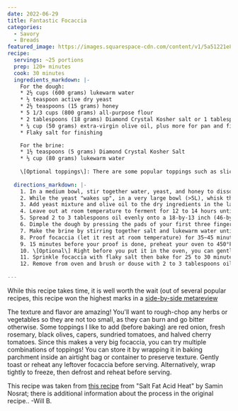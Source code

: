 ```yaml
---
date: 2022-06-29
title: Fantastic Focaccia
categories:
  - Savory
  - Breads
featured_image: https://images.squarespace-cdn.com/content/v1/5a51221e8a02c7e65800f1b7/1579356775382-O10DG0230EF0MXW5LJLG/HerbFoc12.jpg
recipe:
  servings: ~25 portions
  prep: 120+ minutes
  cook: 30 minutes
  ingredients_markdown: |-
    For the dough: 
    * 2½ cups (600 grams) lukewarm water
    * ½ teaspoon active dry yeast
    * 2½ teaspoons (15 grams) honey
    * 5 1/3 cups (800 grams) all-purpose flour
    * 2 tablespoons (18 grams) Diamond Crystal Kosher salt or 1 tablespoon fine sea salt
    * ¼ cup (50 grams) extra-virgin olive oil, plus more for pan and finishing
    * Flaky salt for finishing

    For the brine:
    * 1½ teaspoons (5 grams) Diamond Crystal Kosher Salt
    * ⅓ cup (80 grams) lukewarm water
    
    \[Optional toppings\]: There are some popular toppings such as sliced onions, rosemary, and sweet peppers, but you can add anything you want as long as you don't over-crowd the toppings, or add too much additional moisture. 
    
  directions_markdown: |-
    1. In a medium bowl, stir together water, yeast, and honey to dissolve. 
    2. While the yeast "wakes up", in a very large bowl (>5L), whisk the flour and salt together.
    3. Add yeast mixture and olive oil to the dry ingredients in the large bowl. Stir with a rubber spatula  until just incorporated, then scrape the sides of the bowl clean and cover with plastic wrap. 
    4. Leave out at room temperature to ferment for 12 to 14 hours until at least doubled in volume.
    5. Spread 2 to 3 tablespoons oil evenly onto a 18-by-13 inch (46-by-33 cm) rimmed baking sheet. Use a spatula or your hand to release it from the sides of the bowl and fold it onto itself gently, then pour out onto pan. Pour an additional 2 tablespoons of olive oil over dough and gently spread across. Gently stretch the dough to the edge of the sheet by placing your hands underneath and pulling outward. The dough may shrink back a bit, so you can try stretching it again once or twice after letting it rest 5~10 minutes.  
    6. Dimple the dough by pressing the pads of your first three fingers in at an angle.  
    7. Make the brine by stirring together salt and lukewarm water until salt is dissolved. Pour the brine over the dough to fill dimples.  
    8. Proof focaccia (let it rest at room temperature) for 35~45 minutes until the dough is light and bubbly. 
    9. 15 minutes before your proof is done, preheat your oven to 450°F (235°C). If you have a baking stone, place it on rack.  Otherwise, invert another sturdy baking sheet and place on rack; this will help ensure a crispy brown bottom crust.
    10. \[Optional\] Right before you put it in the oven, you can gently add your desired toppings to the focaccia. Don't put too many things, as it can add extra moisture and change the cook time.
    11. Sprinkle focaccia with flaky salt then bake for 25 to 30 minutes directly on top of stone or inverted pan until bottom crust is crisp and golden brown when checked with a metal spatula.  If the top crust isn't already nicely browned, you can place the focaccia on the upper rack and bake for 4~7 minutes more, keeping a close eye on it so it doesn't burn. It will continue to cook slightly after you remove it from the oven, so don't let it go too far.
    12. Remove from oven and brush or douse with 2 to 3 tablespoons oil over the whole surface (don’t worry if the olive pools in pockets, it will absorb as it sits). Let cool for 5 minutes, then release focaccia from pan with metal spatula and transfer to a cooling rack to cool completely. 
        
---
```



While this recipe takes time, it is well worth the wait (out of several popular recipes, this recipe won the highest marks in a [side-by-side metareview](https://www.thekitchn.com/focaccia-recipe-reviews-23158391) 

The texture and flavor are amazing! You'll want to rough-chop any herbs or vegetables so they are not too small, as they can burn and go bitter otherwise. Some toppings I like to add (before baking) are red onion, fresh rosemary, black olives, capers, sundried tomatoes, and halved cherry tomatoes. Since this makes a very big focaccia, you can try multiple combinations of toppings! You can store it by wrapping it in baking parchment inside an airtight bag or container to preserve texture. Gently toast or reheat any leftover focaccia before serving. Alternatively, wrap tightly to freeze, then defrost and reheat before serving.

This recipe was taken from [this recipe](https://www.saltfatacidheat.com/fat/ligurian-focaccia ) from "Salt Fat Acid Heat" by Samin Nosrat; there is additional information about the process in the original recipe.. 
-Will B.

